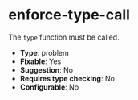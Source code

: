 # enforce-type-call

The `type` function must be called.

- **Type**: problem
- **Fixable**: Yes
- **Suggestion**: No
- **Requires type checking**: No
- **Configurable**: No

<!-- Everything above this generated, do not edit -->
<!-- MANUAL-DOC:START -->

